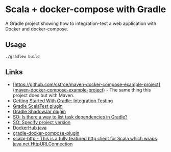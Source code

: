# Scala + docker-compose with Gradle

A Gradle project showing how to integration-test a web application with Docker and docker-compose.

## Usage

    ./gradlew build

## Links
* [https://github.com/cstroe/maven-docker-compose-example-project](maven-docker-compose-example-project) - The same thing this project does but with Maven.
* [Getting Started With Gradle: Integration Testing](https://www.petrikainulainen.net/programming/gradle/getting-started-with-gradle-integration-testing/)
* [Gradle ScalaTest plugin](https://github.com/maiflai/gradle-scalatest)
* [Gradle ShadowJar plugin](https://github.com/johnrengelman/shadow)
* [SO: Is there a way to list task dependencies in Gradle?](https://stackoverflow.com/questions/10422054/is-there-a-way-to-list-task-dependencies-in-gradle/46931628#46931628)
* [SO: Specify project version](https://stackoverflow.com/questions/17670878/specify-project-version/46931781#46931781)
* [DockerHub java](https://hub.docker.com/_/java/)
* [gradle-docker-compose-plugin](https://github.com/avast/gradle-docker-compose-plugin)
* [scalaj-http - This is a fully featured http client for Scala which wraps java.net.HttpURLConnection](https://github.com/scalaj/scalaj-http)
